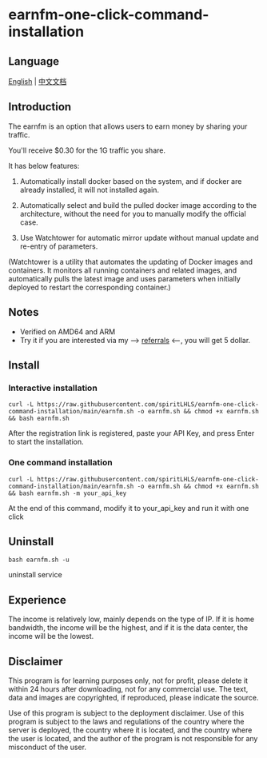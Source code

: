 # earnfm-one-click-command-installation

## Language

[English](README.md) | [中文文档](README_zh.md)

## **Introduction**

The earnfm is an option that allows users to earn money by sharing your traffic.

You'll receive $0.30 for the 1G traffic you share.

It has below features:

1. Automatically install docker based on the system, and if docker are already installed, it will not installed again.

2. Automatically select and build the pulled docker image according to the architecture, without the need for you to manually modify the official case.

3. Use Watchtower for automatic mirror update without manual update and re-entry of parameters.

(Watchtower is a utility that automates the updating of Docker images and containers. It monitors all running containers and related images, and automatically pulls the latest image and uses parameters when initially deployed to restart the corresponding container.)

## Notes

- Verified on AMD64 and ARM
- Try it if you are interested via my --> [referrals](https://earn.fm/ref/JANEAG9H) <--, you will get 5 dollar.

## Install

### Interactive installation

```shell
curl -L https://raw.githubusercontent.com/spiritLHLS/earnfm-one-click-command-installation/main/earnfm.sh -o earnfm.sh && chmod +x earnfm.sh && bash earnfm.sh
```

After the registration link is registered, paste your API Key, and press Enter to start the installation.

### One command installation

```shell
curl -L https://raw.githubusercontent.com/spiritLHLS/earnfm-one-click-command-installation/main/earnfm.sh -o earnfm.sh && chmod +x earnfm.sh && bash earnfm.sh -m your_api_key
```

At the end of this command, modify it to your_api_key and run it with one click

## Uninstall

```shell
bash earnfm.sh -u
```

uninstall service

## Experience

The income is relatively low, mainly depends on the type of IP. If it is home bandwidth, the income will be the highest, and if it is the data center, the income will be the lowest.

## Disclaimer

This program is for learning purposes only, not for profit, please delete it within 24 hours after downloading, not for any commercial use. The text, data and images are copyrighted, if reproduced, please indicate the source.

Use of this program is subject to the deployment disclaimer. Use of this program is subject to the laws and regulations of the country where the server is deployed, the country where it is located, and the country where the user is located, and the author of the program is not responsible for any misconduct of the user.

